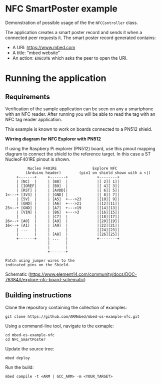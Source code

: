 # NFC SmartPoster example

Demonstration of possible usage of the the `NFCController` class.

The application creates a smart poster record and sends it when a connected peer requests it.
The smart poster record generated contains:
- A URI: https://www.mbed.com
- A title: "mbed website"
- An action: `EXECUTE` which asks the peer to open the URI.

# Running the application

## Requirements

Verification of the sample application can be seen on any a smartphone with an NFC reader. After running you will be able to read the tag with an NFC tag reader application.

This example is known to work on boards connected to a PN512 shield.

**Wirring diagram for NFC Explorer with PN512**

If using the Raspbery Pi explorer (PN512) board, use this pinout mapping diagram to connect the shield to the reference target. In this case a ST NucleoF401RE pinout is shown.

              Nucleo F401RE                Explore NFC                 
             (Arduino header)        (pin1 on shield shown with a <|)
         +-------+     +-------+             +--------+                  
         | [NC]  |     | [B8]  |             |[ 2][ 1]|                  
         | [IOREF|     | [B9]  |             |[ 4][ 3]|                  
         | [RST] |     | [AVDD]|             |[ 6][ 5]|                  
    1<---+ [3V3] |     | [GND] |             |[ 8][ 7]|                  
         | [5V]  |     | [A5]  +--->23       |[10][ 9]|                  
         | [GND] |     | [A6]  +--->21       |[12][11]|                  
    25<--+ [GND] |     | [A7]  +--->19       |[14][13]|                  
         | [VIN] |     | [B6]  +--->3        |[16][15]|                  
         |       |     | [C7]  |             |[18][17]|                  
    26<--+ [A0]  |     | [A9]  |             |[20][19]|                  
    16<--+ [A1]  |     | [A9]  |             |[22][21]|                  
         | ...   |     |       |             |[24][23]|                  
         |       |     | [A8]  |             |[26][25]|                  
         +-------+     | ...   |             +--------+                  
                       |       |                               
                       |       |                               
                       +-------+                               
                                             
    Patch using jumper wires to the             
    indicated pins on the Shield.            


Schematic (https://www.element14.com/community/docs/DOC-76384/l/explore-nfc-board-schematic)


## Building instructions

Clone the repository containing the collection of examples:

```
git clone https://github.com/ARMmbed/mbed-os-example-nfc.git
```

Using a command-line tool, navigate to the exmaple:

```
cd mbed-os-example-nfc
cd NFC_SmartPoster
```

Update the source tree:

```
mbed deploy
```

Run the build:

```
mbed compile -t <ARM | GCC_ARM> -m <YOUR_TARGET>
```

